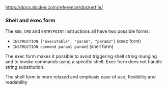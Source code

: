 https://docs.docker.com/reference/dockerfile/


### Shell and exec form

The `RUN`, `CMD` and `ENTRYPOINT` instructions all have two possible forms:
- `INSTRUCTION ["executable", "param", "param2"]` (exec form)
- `INSTRUCTION command param1 param2` (shell form)

The exec form makes it possible to avoid triggering shell string munging and to invoke commands using a specific shell. Exec form does not handle string substitution.

The shell form is more relaxed and emphasis ease of use, flexibility and readability